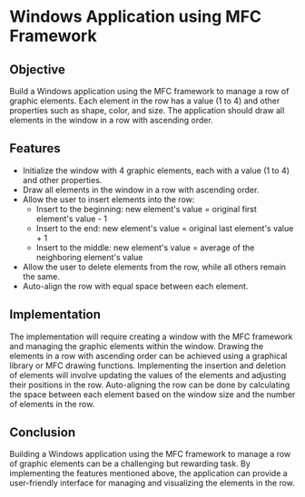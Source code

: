 # Windows Application using MFC Framework

## Objective
Build a Windows application using the MFC framework to manage a row of graphic elements. Each element in the row has a value (1 to 4) and other properties such as shape, color, and size. The application should draw all elements in the window in a row with ascending order.

## Features
- Initialize the window with 4 graphic elements, each with a value (1 to 4) and other properties.
- Draw all elements in the window in a row with ascending order.
- Allow the user to insert elements into the row:
  - Insert to the beginning: new element's value = original first element's value - 1
  - Insert to the end: new element's value = original last element's value + 1
  - Insert to the middle: new element's value = average of the neighboring element's value
- Allow the user to delete elements from the row, while all others remain the same.
- Auto-align the row with equal space between each element.

## Implementation
The implementation will require creating a window with the MFC framework and managing the graphic elements within the window. Drawing the elements in a row with ascending order can be achieved using a graphical library or MFC drawing functions. Implementing the insertion and deletion of elements will involve updating the values of the elements and adjusting their positions in the row. Auto-aligning the row can be done by calculating the space between each element based on the window size and the number of elements in the row.

## Conclusion
Building a Windows application using the MFC framework to manage a row of graphic elements can be a challenging but rewarding task. By implementing the features mentioned above, the application can provide a user-friendly interface for managing and visualizing the elements in the row.
